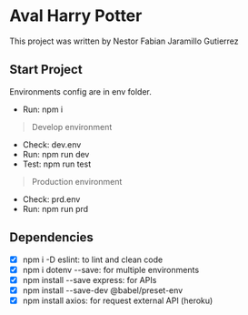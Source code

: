 # Aval Harry Potter

This project was written by Nestor Fabian Jaramillo Gutierrez

## Start Project
Environments config are in env folder.
- Run: npm i

> Develop environment
- Check: dev.env
- Run: npm run dev
- Test: npm run test

> Production environment
- Check: prd.env
- Run: npm run prd

## Dependencies
- [x] npm i -D eslint: to lint and clean code
- [x] npm i dotenv --save: for multiple environments
- [x] npm install --save express: for APIs
- [x] npm install --save-dev @babel/preset-env
- [x] npm install axios: for request external API (heroku)
